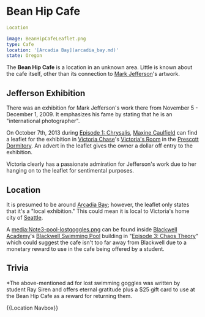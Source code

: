 #  Bean Hip Cafe 

```yaml
Location

image: BeanHipCafeLeaflet.png
type: Cafe
location: '[Arcadia Bay](arcadia_bay.md)'
state: Oregon
```

The **Bean Hip Cafe** is a location in an unknown area. Little is known about the cafe itself, other than its connection to [Mark Jefferson](mark_jefferson.md)'s artwork.

##  Jefferson Exhibition 
There was an exhibition for Mark Jefferson's work there from November 5 - December 1, 2009. It emphasizes his fame by stating that he is an "international photographer".

On October 7th, 2013 during [Episode 1: Chrysalis](episode_1.md), [Maxine Caulfield](max_caulfield.md) can find a leaflet for the exhibition in [Victoria Chase](victoria_chase.md)'s [Victoria's Room](bedroom.md) in the [Prescott Dormitory](prescott_dormitory.md). An advert in the leaflet gives the owner a dollar off entry to the exhibition.

Victoria clearly has a passionate admiration for Jefferson's work due to her hanging on to the leaflet for sentimental purposes.

##  Location 
It is presumed to be around [Arcadia Bay](arcadia_bay.md); however, the leaflet only states that it's a "local exhibition." This could mean it is local to Victoria's home city of [Seattle](seattle.md).

A [media:Note3-pool-lostgoggles.png](lost_property_ad.md) can be found inside [Blackwell Academy](blackwell_academy.md)'s [Blackwell Swimming Pool](swimming_pool.md) building in "[Episode 3: Chaos Theory](chaos_theory.md)" which could suggest the cafe isn't too far away from Blackwell due to a monetary reward to use in the cafe being offered by a student.

##  Trivia 
*The above-mentioned ad for lost swimming goggles was written by student Ray Siren and offers eternal gratitude plus a $25 gift card to use at the Bean Hip Cafe as a reward for returning them.

{{Location Navbox}}

